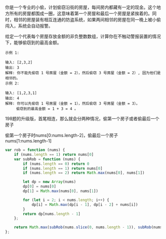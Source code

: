 你是一个专业的小偷，计划偷窃沿街的房屋，每间房内都藏有一定的现金。这个地方所有的房屋都围成一圈，这意味着第一个房屋和最后一个房屋是紧挨着的。同时，相邻的房屋装有相互连通的防盗系统，如果两间相邻的房屋在同一晚上被小偷闯入，系统会自动报警。

给定一个代表每个房屋存放金额的非负整数数组，计算你在不触动警报装置的情况下，能够偷窃到的最高金额。

```case
示例 1:

输入: [2,3,2]
输出: 3
解释: 你不能先偷窃 1 号房屋（金额 = 2），然后偷窃 3 号房屋（金额 = 2）, 因为他们是相邻的。
示例 2:

输入: [1,2,3,1]
输出: 4
解释: 你可以先偷窃 1 号房屋（金额 = 1），然后偷窃 3 号房屋（金额 = 3）。
     偷窃到的最高金额 = 1 + 3 = 4 。
```

198题的升级版，首尾相连，那么就会分两种情况，偷第一个房子或者偷最后一个房子

偷第一个房子时nums[0:nums.length-2]，偷最后一个房子nums[1:nums.length-1]

```javascript
var rob = function (nums) {
    if (nums.length == 1) return nums[0]
    var subRob = function (nums) {
        if (nums.length == 0) return 0
        if (nums.length == 1) return nums[0]
        if (nums.length == 2) return Math.max(nums[0], nums[1])

        let dp = new Array(nums)
        dp[0] = nums[0]
        dp[1] = Math.max(nums[0], nums[1])

        for (let i = 2; i < nums.length; i++) {
            dp[i] = Math.max(dp[i - 1], dp[i - 2] + nums[i])
        }
        return dp[nums.length - 1]
    };

    return Math.max(subRob(nums.slice(0, nums.length - 1)), subRob(nums.slice(1, nums.length)))
};
```
